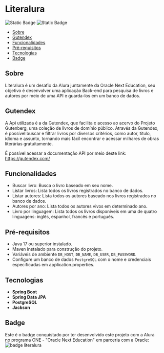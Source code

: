 # Literalura
![Static Badge](https://img.shields.io/badge/Spring-Green)
![Static Badge](https://img.shields.io/github/license/Mangabas/forum-hub.svg)

* [Sobre](#Sobre)
* [Gutendex](#Gutendex)
* [Funcionalidades](#Funcionalidades)
* [Pré-requisitos](#Pré-requisitos)
* [Tecnologias](#Tecnologias)
* [Badge](#Badge)
  
## Sobre
Literalura é um desafio da Alura juntamente da Oracle Next Education, seu objetivo é desenvolver uma aplicação Back-end para pesquisa de livros e autores por meio de uma API e guarda-los 
em um banco de dados.
## Gutendex
A Api utilizada é a da Gutendex, que facilita o acesso ao acervo do Projeto Gutenberg, uma coleção de livros de domínio público. Através da Gutendex, é possível buscar e filtrar livros por 
diversos critérios, como autor, título, idioma e assunto, tornando mais fácil encontrar e acessar milhares de obras literárias gratuitamente.  

É possível acessar a documentação API por meio deste link:  
https://gutendex.com/

## Funcionalidades
- Buscar livro: Busca o livro baseado em seu nome.
- Listar livros: Lista todos os livros registrados no banco de dados.
- Listar autores: Lista todos os autores baseado nos livros registrados no banco de dados.
- Autores por ano: Lista todos os autores vivos em determinado ano.
- Livro por linguagem: Lista todos os livros disponíveis em uma de quatro linguagens: inglês, espanhol, francês e português.

## Pré-requisitos

- Java 17 ou superior instalado.
- Maven instalado para construção do projeto.
- Variáveis de ambiente `DB_HOST`, `DB_NAME`, `DB_USER`, `DB_PASSWORD`.
- Configure um banco de dados `PostgreSQL` com o nome e credenciais especificadas em application.properties.

## Tecnologias
- **Spring Boot**
- **Spring Data JPA**
- **PostgreSQL**
- **Jackson**

## Badge
Este é o badge conquistado por ter desenvolvido este projeto com a Alura no programa ONE - "Oracle Next Education" em parceria com a Oracle:
![badge literalura](https://github.com/user-attachments/assets/e3974331-96d8-4482-9f45-8bfc40d431ee)


